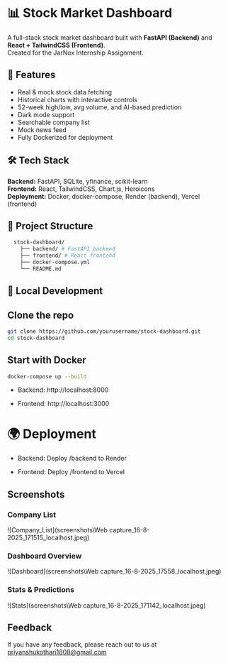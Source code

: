 
# 📊 Stock Market Dashboard

A full-stack stock market dashboard built with **FastAPI (Backend)** and **React + TailwindCSS (Frontend)**.  
Created for the JarNox Internship Assignment.


## 🚀 Features
- Real & mock stock data fetching
- Historical charts with interactive controls
- 52-week high/low, avg volume, and AI-based prediction
- Dark mode support
- Searchable company list
- Mock news feed
- Fully Dockerized for deployment

## 🛠 Tech Stack
**Backend:** FastAPI, SQLite, yfinance, scikit-learn  
**Frontend:** React, TailwindCSS, Chart.js, Heroicons  
**Deployment:** Docker, docker-compose, Render (backend), Vercel (frontend)
## 📂 Project Structure

```bash
  stock-dashboard/
    ├── backend/ # FastAPI backend
    ├── frontend/ # React frontend
    ├── docker-compose.yml
    └── README.md
```
## 🔧 Local Development

## Clone the repo
```bash
git clone https://github.com/yourusername/stock-dashboard.git
cd stock-dashboard
```
## Start with Docker
```bash
docker-compose up --build
```


 - Backend: http://localhost:8000

 - Frontend: http://localhost:3000
 



# 🌍 Deployment
 - Backend: Deploy /backend to Render

 - Frontend: Deploy /frontend to Vercel

## Screenshots

### Company List
![Company_List](screenshots\Web capture_16-8-2025_171515_localhost.jpeg)

### Dashboard Overview
![Dashboard](screenshots\Web capture_16-8-2025_17558_localhost.jpeg)

### Stats & Predictions
![Stats](screenshots\Web capture_16-8-2025_171142_localhost.jpeg)



## Feedback

If you have any feedback, please reach out to us at priyanshukothari1808@gmail.com